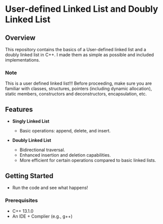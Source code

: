 # User-defined Linked List and Doubly Linked List

## Overview

This repository contains the basics of a User-defined linked list and a doubly linked list in C++. I made them as simple as possible and included implementations. 

### Note

This is a user defined linked list!!! Before proceeding, make sure you are familiar with classes, structures, pointers (including dynamic allocation), static members, constructors and deconstructors, encapsulation, etc.

## Features

- **Singly Linked List**
  - Basic operations: append, delete, and insert.


- **Doubly Linked List**
  - Bidirectional traversal.
  - Enhanced insertion and deletion capabilities.
  - More efficient for certain operations compared to basic linked lists.

## Getting Started

 - Run the code and see what happens!

### Prerequisites

- C++ 13.1.0
- An IDE + Complier (e.g., g++)
